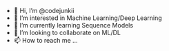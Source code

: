 - 👋 Hi, I’m @codejunkii
- 👀 I’m interested in Machine Learning/Deep Learning
- 🌱 I’m currently learning Sequence Models
- 💞️ I’m looking to collaborate on ML/DL
- 📫 How to reach me ...

<!---
codejunkii/codejunkii is a ✨ special ✨ repository because its `README.md` (this file) appears on your GitHub profile.
You can click the Preview link to take a look at your changes.
--->
